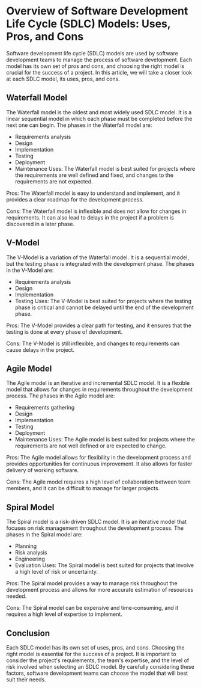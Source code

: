 # Overview of Software Development Life Cycle (SDLC) Models: Uses, Pros, and Cons

Software development life cycle (SDLC) models are used by software development teams to manage the process of software development. Each model has its own set of pros and cons, and choosing the right model is crucial for the success of a project. In this article, we will take a closer look at each SDLC model, its uses, pros, and cons.

## Waterfall Model

The Waterfall model is the oldest and most widely used SDLC model. It is a linear sequential model in which each phase must be completed before the next one can begin. The phases in the Waterfall model are:

- Requirements analysis
- Design
- Implementation
- Testing
- Deployment
- Maintenance
  Uses: The Waterfall model is best suited for projects where the requirements are well defined and fixed, and changes to the requirements are not expected.

Pros: The Waterfall model is easy to understand and implement, and it provides a clear roadmap for the development process.

Cons: The Waterfall model is inflexible and does not allow for changes in requirements. It can also lead to delays in the project if a problem is discovered in a later phase.

## V-Model

The V-Model is a variation of the Waterfall model. It is a sequential model, but the testing phase is integrated with the development phase. The phases in the V-Model are:

- Requirements analysis
- Design
- Implementation
- Testing
  Uses: The V-Model is best suited for projects where the testing phase is critical and cannot be delayed until the end of the development phase.

Pros: The V-Model provides a clear path for testing, and it ensures that the testing is done at every phase of development.

Cons: The V-Model is still inflexible, and changes to requirements can cause delays in the project.

## Agile Model

The Agile model is an iterative and incremental SDLC model. It is a flexible model that allows for changes in requirements throughout the development process. The phases in the Agile model are:

- Requirements gathering
- Design
- Implementation
- Testing
- Deployment
- Maintenance
  Uses: The Agile model is best suited for projects where the requirements are not well defined or are expected to change.

Pros: The Agile model allows for flexibility in the development process and provides opportunities for continuous improvement. It also allows for faster delivery of working software.

Cons: The Agile model requires a high level of collaboration between team members, and it can be difficult to manage for larger projects.

## Spiral Model

The Spiral model is a risk-driven SDLC model. It is an iterative model that focuses on risk management throughout the development process. The phases in the Spiral model are:

- Planning
- Risk analysis
- Engineering
- Evaluation
  Uses: The Spiral model is best suited for projects that involve a high level of risk or uncertainty.

Pros: The Spiral model provides a way to manage risk throughout the development process and allows for more accurate estimation of resources needed.

Cons: The Spiral model can be expensive and time-consuming, and it requires a high level of expertise to implement.

## Conclusion

Each SDLC model has its own set of uses, pros, and cons. Choosing the right model is essential for the success of a project. It is important to consider the project's requirements, the team's expertise, and the level of risk involved when selecting an SDLC model. By carefully considering these factors, software development teams can choose the model that will best suit their needs.
